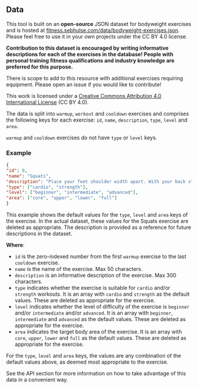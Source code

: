 ## Data

This tool is built on an **open-source** JSON dataset for bodyweight exercises and is hosted at [fitness.sebhulse.com/data/bodyweight-exercises.json](https://fitness.sebhulse.com/data/bodyweight-exercises.json). Please feel free to use it in your own projects under the CC BY 4.0 license.

**Contribution to this dataset is encouraged by writing informative descriptions for each of the exercises in the database! People with personal training fitness qualifications and industry knowledge are preferred for this purpose.**

There is scope to add to this resource with additional exercises requiring equipment. Please open an issue if you would like to contribute!

This work is licensed under a [Creative Commons Attribution 4.0 International License](https://creativecommons.org/licenses/by/4.0/) (CC BY 4.0).

The data is split into `warmup`, `workout` and `cooldown` exercises and comprises the following keys for each exercise: `id`, `name`, `description`, `type`, `level` and `area`.

`warmup` and `cooldown` exercises do not have `type` or `level` keys.

### Example

```json
{  
"id": 0,  
"name": "Squats",  
"description": "Place your feet shoulder width apart. With your back straight, squat down and when your quads are parallel with the floor, drive up through your heels to the starting point.",  
"type": ["cardio", "strength"],  
"level": ["beginner", "intermediate", "advanced"],  
"area": ["core", "upper", "lower", "full"]
}
```

This example shows the default values for the `type`, `level` and `area` keys of the exercise. In the actual dataset, these values for the Squats exercise are deleted as appropriate. The description is provided as a reference for future descriptions in the dataset.

**Where**:

- `id` is the zero-indexed number from the first `warmup` exercise to the last `cooldown` exercise.
- `name` is the name of the exercise. Max 50 characters.
- `description` is an informative description of the exercise. Max 300 characters.
- `type` indicates whether the exercise is suitable for `cardio` and/or `strength` workouts. It is an array with `cardio` and `strength` as the default values. These are deleted as appropriate for the exercise.
- `level` indicates whether the level of difficulty of the exercise is `beginner` and/or `intermediate` and/or `advanced`. It is an array with `beginner`, `intermediate` and `advanced` as the default values. These are deleted as appropriate for the exercise.
- `area` indicates the target body area of the exercise. It is an array with `core`, `upper`, `lower` and `full` as the default values. These are deleted as appropriate for the exercise.

For the `type`, `level` and `area` keys, the values are any combination of the default values above, as deemed most appropriate to the exercise.

See the API section for more information on how to take advantage of this data in a convenient way.
